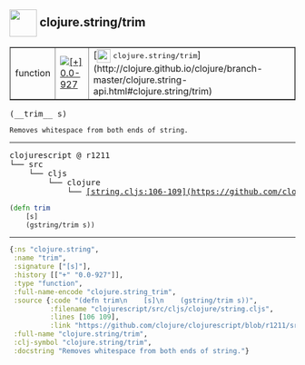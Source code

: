 ## <img width="48px" valign="middle" src="http://i.imgur.com/Hi20huC.png"> clojure.string/trim

 <table border="1">
<tr>
<td>function</td>
<td><a href="https://github.com/cljsinfo/api-refs/tree/0.0-927"><img valign="middle" alt="[+] 0.0-927" src="https://img.shields.io/badge/+-0.0--927-lightgrey.svg"></a> </td>
<td>
[<img height="24px" valign="middle" src="http://i.imgur.com/1GjPKvB.png"> <samp>clojure.string/trim</samp>](http://clojure.github.io/clojure/branch-master/clojure.string-api.html#clojure.string/trim)
</td>
</tr>
</table>

 <samp>
(__trim__ s)<br>
</samp>

```
Removes whitespace from both ends of string.
```

---

 <pre>
clojurescript @ r1211
└── src
    └── cljs
        └── clojure
            └── <ins>[string.cljs:106-109](https://github.com/clojure/clojurescript/blob/r1211/src/cljs/clojure/string.cljs#L106-L109)</ins>
</pre>

```clj
(defn trim
    [s]
    (gstring/trim s))
```


---

```clj
{:ns "clojure.string",
 :name "trim",
 :signature ["[s]"],
 :history [["+" "0.0-927"]],
 :type "function",
 :full-name-encode "clojure.string_trim",
 :source {:code "(defn trim\n    [s]\n    (gstring/trim s))",
          :filename "clojurescript/src/cljs/clojure/string.cljs",
          :lines [106 109],
          :link "https://github.com/clojure/clojurescript/blob/r1211/src/cljs/clojure/string.cljs#L106-L109"},
 :full-name "clojure.string/trim",
 :clj-symbol "clojure.string/trim",
 :docstring "Removes whitespace from both ends of string."}

```
